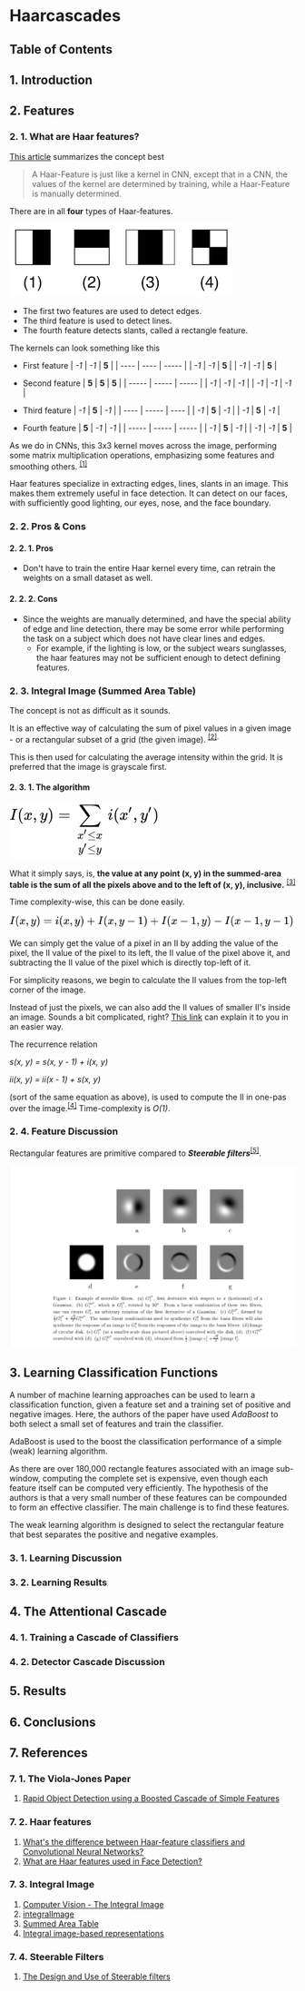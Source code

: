 # Haarcascades

## Table of Contents

<!-- - [Haarcascades](#haarcascades)
  - [Table of Contents](#table-of-contents)
  - [1. Introduction](#1-introduction)
  - [2. Features](#2-features)
    - [2. 1. What are Haar features?](#2-1-what-are-haar-features)
    - [2. 2. Pros & Cons](#2-2-pros--cons)
      - [2. 2. 1. Pros](#2-2-1-pros)
      - [2. 2. 2. Cons](#2-2-2-cons)
    - [2. 3. Integral Image (Summed Area Table)](#2-3-integral-image-summed-area-table)
      - [2. 3. 1. The algorithm](#2-3-1-the-algorithm)
    - [2. 4. Feature Discussion](#2-4-feature-discussion)
  - [3. Learning Classification Functions](#3-learning-classification-functions)
    - [3. 1. Learning Discussion](#3-1-learning-discussion)
    - [3. 2. Learning Results](#3-2-learning-results)
  - [4. The Attentional Cascade](#4-the-attentional-cascade)
    - [4. 1. Training a Cascade of Classifiers](#4-1-training-a-cascade-of-classifiers)
    - [4. 2. Detector Cascade Discussion](#4-2-detector-cascade-discussion)
  - [5. Results](#5-results)
  - [6. Conclusions](#6-conclusions)
  - [7. References](#7-references)
    - [7. 1. The Viola-Jones Paper](#7-1-the-viola-jones-paper)
    - [7. 2. Haar features](#7-2-haar-features)
    - [7. 3. Integral Image](#7-3-integral-image)
    - [7. 4. Steerable Filters](#7-4-steerable-filters) -->

## 1. Introduction

## 2. Features

### 2. 1. What are Haar features?

[This article](https://towardsdatascience.com/whats-the-difference-between-haar-feature-classifiers-and-convolutional-neural-networks-ce6828343aeb) summarizes the concept best
> A Haar-Feature is just like a kernel in CNN, except that in a CNN, the values of the kernel are determined by training, while a Haar-Feature is manually determined.

There are in all **four** types of Haar-features.

![haar-features](../assets/haarcascades/haar-features.png)

- The first two features are used to detect edges.
- The third feature is used to detect lines.
- The fourth feature detects slants, called a rectangle feature.

The kernels can look something like this

- First feature
    | _-1_ | _-1_ | **5** |
    | ---- | ---- | ----- |
    | _-1_ | _-1_ | **5** |
    | _-1_ | _-1_ | **5** |

- Second feature
    | **5** | **5** | **5** |
    | ----- | ----- | ----- |
    | _-1_  | _-1_  | _-1_  |
    | _-1_  | _-1_  | _-1_  |

- Third feature
    | _-1_ | **5** | _-1_ |
    | ---- | ----- | ---- |
    | _-1_ | **5** | _-1_ |
    | _-1_ | **5** | _-1_ |

- Fourth feature
    | **5** | _-1_  | _-1_  |
    | ----- | ----- | ----- |
    | _-1_  | **5** | _-1_  |
    | _-1_  | _-1_  | **5** |

As we do in CNNs, this 3x3 kernel moves across the image, performing some matrix multiplication operations, emphasizing some features and smoothing others. <sup>[[1]](#hf1)

Haar features specialize in extracting edges, lines, slants in an image. This makes them extremely useful in face detection. It can detect on our faces, with sufficiently good lighting, our eyes, nose, and the face boundary.

### 2. 2. Pros & Cons

#### 2. 2. 1. Pros

- Don't have to train the entire Haar kernel every time, can retrain the weights on a small dataset as well.

#### 2. 2. 2. Cons

- Since the weights are manually determined, and have the special ability of edge and line detection, there may be some error while performing the task on a subject which does not have clear lines and edges.
  - For example, if the lighting is low, or the subject wears sunglasses, the haar features may not be sufficient enough to detect defining features.

### 2. 3. Integral Image (Summed Area Table)

The concept is not as difficult as it sounds.

It is an effective way of calculating the sum of pixel values in a given image - or a rectangular subset of a grid (the given image). <sup>[[2]](#ii1).

This is then used for calculating the average intensity within the grid. It is preferred that the image is grayscale first.

#### 2. 3. 1. The algorithm

![Equation - initial](../assets/haarcascades/ii-eq-1.svg)

What it simply says, is, <b>the value at any point (x, y) in the summed-area table is the sum of all the pixels above and to the left of (x, y), inclusive.</b> <sup>[[3]](#ii3)

Time complexity-wise, this can be done easily.

![Equation - 2](../assets/haarcascades/ii-eq-2.svg)

We can simply get the value of a pixel in an II by adding the value of the pixel, the II value of the pixel to its left, the II value of the pixel above it, and subtracting the II value of the pixel which is directly top-left of it.

For simplicity reasons, we begin to calculate the II values from the top-left corner of the image.

Instead of just the pixels, we can also add the II values of smaller II's inside an image. Sounds a bit complicated, right? [This link](#ii1) can explain it to you in an easier way.

The recurrence relation

<i><var>s(x, y) = s(x, y - 1) + i(x, y)</var></i>

<var><i>ii(x, y) = ii(x - 1) + s(x, y)</i></var>

(sort of the same equation as above), is used to compute the II in one-pas over the image.<sup>[[4]](#ii4)</sup> Time-complexity is <var>O(1)</var>.

### 2. 4. Feature Discussion

Rectangular features are primitive compared to **_Steerable filters_**<sup>[[5]](#SF1)</sup>.

![Steerable Filters](../assets/haarcascades/steerable-features-WT-Freeman.jpg)

## 3. Learning Classification Functions

A number of machine learning approaches can be used to learn a classification function, given a feature set and a training set of positive and negative images. Here, the authors of the paper have used *AdaBoost* to both select a small set of features and train the classifier.

AdaBoost is used to the boost the classification performance of a simple (weak) learning algorithm.

As there are over 180,000 rectangle features associated with an image sub-window, computing the complete set is expensive, even though each feature itself can be computed very efficiently. The hypothesis of the authors is that a very small number of these features can be compounded to form an effective classifier. The main challenge is to find these features.

The weak learning algorithm is designed to select the rectangular feature that best separates the positive and negative examples.

### 3. 1. Learning Discussion

### 3. 2. Learning Results

## 4. The Attentional Cascade

### 4. 1. Training a Cascade of Classifiers

### 4. 2. Detector Cascade Discussion

## 5. Results

## 6. Conclusions

## 7. References

### 7. 1. The Viola-Jones Paper

1. <a name = "viola-jones"></a>[Rapid Object Detection using a Boosted Cascade of Simple
Features](https://www.cs.cmu.edu/~efros/courses/LBMV07/Papers/viola-cvpr-01.pdf)

### 7. 2. Haar features

1. <a name = "hf1"></a>[What's the difference between Haar-feature classifiers and Convolutional Neural Networks?](https://towardsdatascience.com/whats-the-difference-between-haar-feature-classifiers-and-convolutional-neural-networks-ce6828343aeb)
2. <a name = "hf2"></a>[What are Haar features used in Face Detection?](https://medium.com/analytics-vidhya/what-is-haar-features-used-in-face-detection-a7e531c8332b)

### 7. 3. Integral Image

1. <a name = "ii1"></a>[Computer Vision - The Integral Image](https://computersciencesource.wordpress.com/2010/09/03/computer-vision-the-integral-image/)
2. <a name = "ii2"></a>[integralImage](https://in.mathworks.com/help/images/ref/integralimage.html)
3. <a name = "ii3"></a>[Summed Area Table](https://en.wikipedia.org/wiki/Summed-area_table)
4. <a name = "ii4"></a>[Integral image-based representations](http://www.cse.yorku.ca/~kosta/CompVis_Notes/integral_representations.pdf)

### 7. 4. Steerable Filters

1. <a name = "SF1"></a>[The Design and Use of Steerable filters](http://robots.stanford.edu/cs223b04/SteerableFiltersfreeman91design.pdf)
